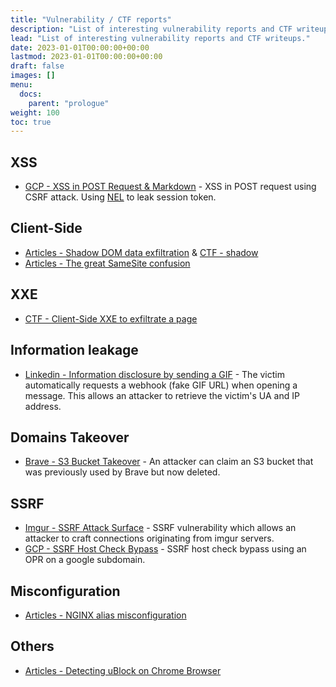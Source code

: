 ```yaml
---
title: "Vulnerability / CTF reports"
description: "List of interesting vulnerability reports and CTF writeups."
lead: "List of interesting vulnerability reports and CTF writeups."
date: 2023-01-01T00:00:00+00:00
lastmod: 2023-01-01T00:00:00+00:00
draft: false
images: []
menu:
  docs:
    parent: "prologue"
weight: 100
toc: true
---
```


## XSS

- [GCP - XSS in POST Request & Markdown](https://obmiblog.blogspot.com/2022/12/gcp-2022-few-bugs-in-google-cloud-shell.html) - XSS in POST request using CSRF attack. Using [NEL](https://web.dev/network-error-logging/) to leak session token.

## Client-Side

- [Articles - Shadow DOM data exfiltration](https://blog.ankursundara.com/shadow-dom/) & [CTF - shadow](https://github.com/Super-Guesser/ctf/blob/master/2022/dicectf/shadow.md)
- [Articles - The great SameSite confusion](https://jub0bs.com/posts/2021-01-29-great-samesite-confusion/)

## XXE

- [CTF - Client-Side XXE to exfiltrate a page](https://github.com/dicegang/dicectf-2023-challenges/tree/main/web/impossible-xss)

## Information leakage

- [Linkedin - Information disclosure by sending a GIF](https://hackerone.com/reports/1801427) - The victim automatically requests a webhook (fake GIF URL) when opening a message. This allows an attacker to retrieve the victim's UA and IP address.

## Domains Takeover

- [Brave - S3 Bucket Takeover](https://hackerone.com/reports/1835133) - An attacker can claim an S3 bucket that was previously used by Brave but now deleted.

## SSRF

- [Imgur - SSRF Attack Surface](https://hackerone.com/reports/115748) - SSRF vulnerability which allows an attacker to craft connections originating from imgur servers.
- [GCP - SSRF Host Check Bypass](https://blog.geekycat.in/client-side-ssrf-to-google-cloud-project-takeover/) - SSRF host check bypass using an OPR on a google subdomain.

## Misconfiguration

- [Articles - NGINX alias misconfiguration](https://labs.hakaioffsec.com/nginx-alias-traversal/)

## Others

- [Articles - Detecting uBlock on Chrome Browser](https://blog.ankursundara.com/checking-enumerating-a-users-browser-extensions/)